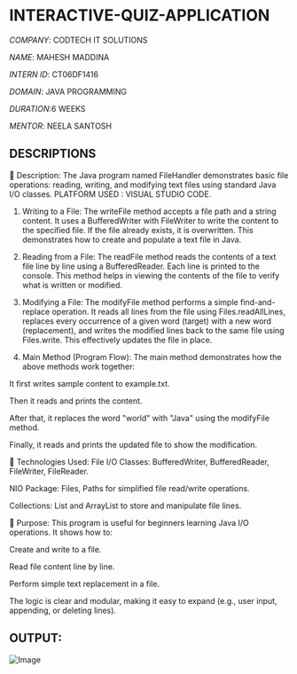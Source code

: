 # INTERACTIVE-QUIZ-APPLICATION

*COMPANY*: CODTECH IT SOLUTIONS

*NAME*: MAHESH MADDINA

*INTERN ID*: CT06DF1416

*DOMAIN*: JAVA PROGRAMMING

*DURATION*:6 WEEKS

*MENTOR*: NEELA SANTOSH

## DESCRIPTIONS

📘 Description:
The Java program named FileHandler demonstrates basic file operations: reading, writing, and modifying text files using standard Java I/O classes.
PLATFORM USED : VISUAL STUDIO CODE.

1. Writing to a File:
The writeFile method accepts a file path and a string content. It uses a BufferedWriter with FileWriter to write the content to the specified file. If the file already exists, it is overwritten. This demonstrates how to create and populate a text file in Java.

2. Reading from a File:
The readFile method reads the contents of a text file line by line using a BufferedReader. Each line is printed to the console. This method helps in viewing the contents of the file to verify what is written or modified.

3. Modifying a File:
The modifyFile method performs a simple find-and-replace operation. It reads all lines from the file using Files.readAllLines, replaces every occurrence of a given word (target) with a new word (replacement), and writes the modified lines back to the same file using Files.write. This effectively updates the file in place.

4. Main Method (Program Flow):
The main method demonstrates how the above methods work together:

It first writes sample content to example.txt.

Then it reads and prints the content.

After that, it replaces the word "world" with "Java" using the modifyFile method.

Finally, it reads and prints the updated file to show the modification.

🔧 Technologies Used:
File I/O Classes: BufferedWriter, BufferedReader, FileWriter, FileReader.

NIO Package: Files, Paths for simplified file read/write operations.

Collections: List and ArrayList to store and manipulate file lines.

🧠 Purpose:
This program is useful for beginners learning Java I/O operations. It shows how to:

Create and write to a file.

Read file content line by line.

Perform simple text replacement in a file.

The logic is clear and modular, making it easy to expand (e.g., user input, appending, or deleting lines).


## OUTPUT: 
![Image](https://github.com/user-attachments/assets/11106693-14d4-41fe-8fc5-2184de83210b)
